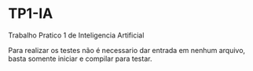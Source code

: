 # TP1-IA
Trabalho Pratico 1 de Inteligencia Artificial 

Para realizar os testes não é necessario dar entrada em nenhum arquivo, basta somente iniciar e compilar para testar.
